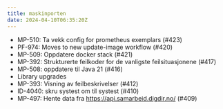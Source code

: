 ```yaml
---
title: maskinporten
date: 2024-04-10T06:35:20Z
---
```

- MP-510: Ta vekk config for prometheus exemplars (#423)
- PF-974: Moves to new update-image workflow (#420)
- MP-509: Oppdatere docker stack (#421)
- MP-392: Strukturerte feilkoder for de vanligste feilsituasjonene (#417)
- MP-508: oppdatere til Java 21 (#416)
- Library upgrades
- MP-393: Visning av feilbeskrivelser (#412)
- ID-4040: skru systest om til systest (#410)
- MP-497: Hente data fra https://api.samarbeid.digdir.no/  (#409)

